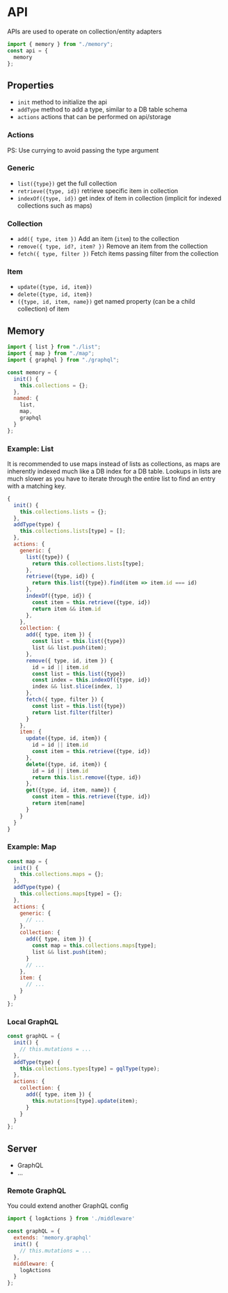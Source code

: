 # API

APIs are used to operate on collection/entity adapters

```js
import { memory } from "./memory";
const api = {
  memory
};
```

## Properties

- `init` method to initialize the api
- `addType` method to add a type, similar to a DB table schema
- `actions` actions that can be performed on api/storage

### Actions

PS: Use currying to avoid passing the type argument

### Generic

- `list({type})` get the full collection
- `retrieve({type, id})` retrieve specific item in collection
- `indexOf({type, id})` get index of item in collection (implicit for indexed collections such as maps)

### Collection

- `add({ type, item })` Add an item (`item`) to the collection
- `remove({ type, id?, item? })` Remove an item from the collection
- `fetch({ type, filter })` Fetch items passing filter from the collection

### Item

- `update({type, id, item})`
- `delete({type, id, item})`
- `({type, id, item, name})` get named property (can be a child collection) of item

## Memory

```js
import { list } from "./list";
import { map } from "./map";
import { graphql } from "./graphql";

const memory = {
  init() {
    this.collections = {};
  },
  named: {
    list,
    map,
    graphql
  }
};
```

### Example: List

It is recommended to use maps instead of lists as collections, as maps are inherently indexed much like a DB index for a DB table. Lookups in lists are much slower as you have to iterate through the entire list to find an entry with a matching key.

```js
{
  init() {
    this.collections.lists = {};
  },
  addType(type) {
    this.collections.lists[type] = [];
  },
  actions: {
    generic: {
      list({type}) {
        return this.collections.lists[type];
      },
      retrieve({type, id}) {
        return this.list({type}).find(item => item.id === id)
      },
      indexOf({type, id}) {
        const item = this.retrieve({type, id})
        return item && item.id
      },
    },
    collection: {
      add({ type, item }) {
        const list = this.list({type})
        list && list.push(item);
      },
      remove({ type, id, item }) {
        id = id || item.id
        const list = this.list({type})
        const index = this.indexOf({type, id})
        index && list.slice(index, 1)
      },
      fetch({ type, filter }) {
        const list = this.list({type})
        return list.filter(filter)
      }
    },
    item: {
      update({type, id, item}) {
        id = id || item.id
        const item = this.retrieve({type, id})
      },
      delete({type, id, item}) {
        id = id || item.id
        return this.list.remove({type, id})
      },
      get({type, id, item, name}) {
        const item = this.retrieve({type, id})
        return item[name]
      }
    }
  }
}
```

### Example: Map

```js
const map = {
  init() {
    this.collections.maps = {};
  },
  addType(type) {
    this.collections.maps[type] = {};
  },
  actions: {
    generic: {
      // ...
    },
    collection: {
      add({ type, item }) {
        const map = this.collections.maps[type];
        list && list.push(item);
      }
      // ...
    },
    item: {
      // ...
    }
  }
};
```

### Local GraphQL

```js
const graphQL = {
  init() {
    // this.mutations = ...
  },
  addType(type) {
    this.collections.types[type] = gqlType(type);
  },
  actions: {
    collection: {
      add({ type, item }) {
        this.mutations[type].update(item);
      }
    }
  }
};
```

## Server

- GraphQL
- ...

### Remote GraphQL

You could extend another GraphQL config

```js
import { logActions } from './middleware'

const graphQL = {
  extends: 'memory.graphql'
  init() {
    // this.mutations = ...
  },
  middleware: {
    logActions
  }
};
```
